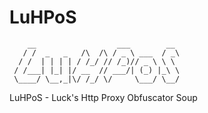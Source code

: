 # LuHPoS
```    
    __                  ___        __    
   / /  _   _   /\  /\ / _ \ ___  / _\   
  / /  | | | | / /_/ // /_)// _ \ \ \    
 / /___| |_| |/ __  // ___/| (_) |_\ \   
 \____/ \__,_|\/ /_/ \/     \___/ \__/ 
 ```
 
LuHPoS - Luck's Http Proxy Obfuscator Soup
